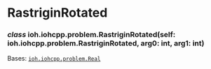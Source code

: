 # RastriginRotated


### _class_ ioh.iohcpp.problem.RastriginRotated(self: ioh.iohcpp.problem.RastriginRotated, arg0: int, arg1: int)
Bases: [`ioh.iohcpp.problem.Real`](ioh.iohcpp.problem.Real.md#ioh.iohcpp.problem.Real)
